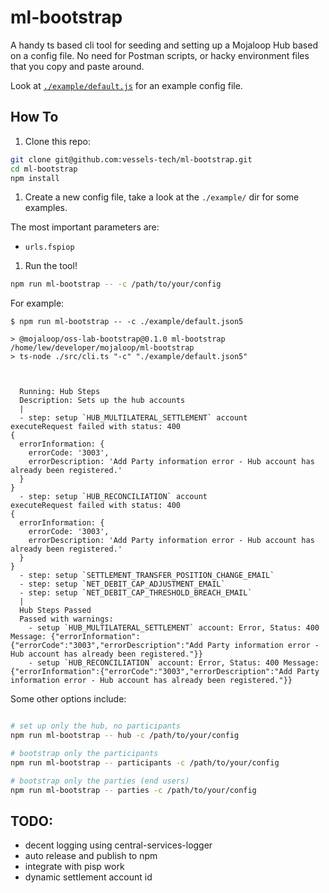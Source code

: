 # ml-bootstrap


A handy ts based cli tool for seeding and setting up a Mojaloop Hub based on a config file. No need for Postman scripts, or hacky environment files that you copy and paste around. 

Look at [`./example/default.js`](./example/default.js) for an example config file.


## How To

1. Clone this repo: 
```bash
git clone git@github.com:vessels-tech/ml-bootstrap.git
cd ml-bootstrap
npm install
```

1. Create a new config file, take a look at the `./example/` dir for some examples.

The most important parameters are:
- `urls.fspiop`


1. Run the tool!
```bash
npm run ml-bootstrap -- -c /path/to/your/config
```

For example:

```
$ npm run ml-bootstrap -- -c ./example/default.json5

> @mojaloop/oss-lab-bootstrap@0.1.0 ml-bootstrap /home/lew/developer/mojaloop/ml-bootstrap
> ts-node ./src/cli.ts "-c" "./example/default.json5"



  Running: Hub Steps
  Description: Sets up the hub accounts
  |
  - step: setup `HUB_MULTILATERAL_SETTLEMENT` account
executeRequest failed with status: 400
{
  errorInformation: {
    errorCode: '3003',
    errorDescription: 'Add Party information error - Hub account has already been registered.'
  }
}
  - step: setup `HUB_RECONCILIATION` account
executeRequest failed with status: 400
{
  errorInformation: {
    errorCode: '3003',
    errorDescription: 'Add Party information error - Hub account has already been registered.'
  }
}
  - step: setup `SETTLEMENT_TRANSFER_POSITION_CHANGE_EMAIL`
  - step: setup `NET_DEBIT_CAP_ADJUSTMENT_EMAIL`
  - step: setup `NET_DEBIT_CAP_THRESHOLD_BREACH_EMAIL`
  |
  Hub Steps Passed
  Passed with warnings: 
    - setup `HUB_MULTILATERAL_SETTLEMENT` account: Error, Status: 400 Message: {"errorInformation":{"errorCode":"3003","errorDescription":"Add Party information error - Hub account has already been registered."}}
    - setup `HUB_RECONCILIATION` account: Error, Status: 400 Message: {"errorInformation":{"errorCode":"3003","errorDescription":"Add Party information error - Hub account has already been registered."}}

```


Some other options include:
```bash

# set up only the hub, no participants
npm run ml-bootstrap -- hub -c /path/to/your/config

# bootstrap only the participants
npm run ml-bootstrap -- participants -c /path/to/your/config

# bootstrap only the parties (end users)
npm run ml-bootstrap -- parties -c /path/to/your/config
```

## TODO:
- decent logging using central-services-logger
- auto release and publish to npm
- integrate with pisp work
- dynamic settlement account id